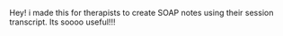 Hey! i made this for therapists to create SOAP notes using their session transcript.
Its soooo useful!!!